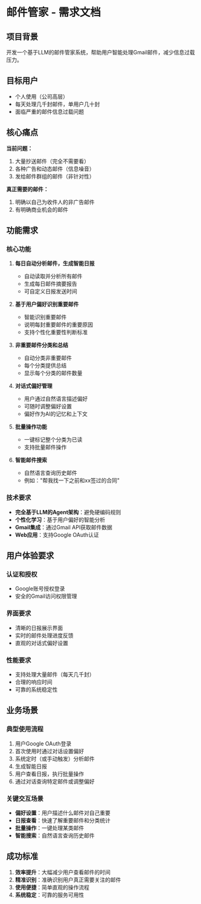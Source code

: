 # 邮件管家 - 需求文档

## 项目背景

开发一个基于LLM的邮件管家系统，帮助用户智能处理Gmail邮件，减少信息过载压力。

## 目标用户

- 个人使用（公司高层）
- 每天处理几千封邮件，单用户几十封
- 面临严重的邮件信息过载问题

## 核心痛点

**当前问题：**
1. 大量抄送邮件（完全不需要看）
2. 各种广告和动态邮件（信息噪音）
3. 发给邮件群组的邮件（非针对性）

**真正需要的邮件：**
1. 明确以自己为收件人的非广告邮件
2. 有明确商业机会的邮件

## 功能需求

### 核心功能
1. **每日自动分析邮件，生成智能日报**
   - 自动读取并分析所有邮件
   - 生成每日邮件摘要报告
   - 可自定义日报发送时间

2. **基于用户偏好识别重要邮件**
   - 智能识别重要邮件
   - 说明每封重要邮件的重要原因
   - 支持个性化重要性判断标准

3. **非重要邮件分类和总结**
   - 自动分类非重要邮件
   - 每个分类提供总结
   - 显示每个分类的邮件数量

4. **对话式偏好管理**
   - 用户通过自然语言描述偏好
   - 可随时调整偏好设置
   - 偏好作为AI的记忆和上下文

5. **批量操作功能**
   - 一键标记整个分类为已读
   - 支持批量邮件操作

6. **智能邮件搜索**
   - 自然语言查询历史邮件
   - 例如："帮我找一下之前和xx签过的合同"

### 技术要求
- **完全基于LLM的Agent架构**：避免硬编码规则
- **个性化学习**：基于用户偏好的智能分析
- **Gmail集成**：通过Gmail API获取邮件数据
- **Web应用**：支持Google OAuth认证

## 用户体验要求

### 认证和授权
- Google账号授权登录
- 安全的Gmail访问权限管理

### 界面要求
- 清晰的日报展示界面
- 实时的邮件处理进度反馈
- 直观的对话式偏好设置

### 性能要求
- 支持处理大量邮件（每天几千封）
- 合理的响应时间
- 可靠的系统稳定性

## 业务场景

### 典型使用流程
1. 用户Google OAuth登录
2. 首次使用时通过对话设置偏好
3. 系统定时（或手动触发）分析邮件
4. 生成智能日报
5. 用户查看日报，执行批量操作
6. 通过对话查询特定邮件或调整偏好

### 关键交互场景
- **偏好设置**：用户描述什么邮件对自己重要
- **日报查看**：快速了解重要邮件和分类统计
- **批量操作**：一键处理某类邮件
- **智能搜索**：自然语言查询历史邮件

## 成功标准

1. **效率提升**：大幅减少用户查看邮件的时间
2. **精准识别**：准确识别用户真正需要关注的邮件
3. **使用便捷**：简单直观的操作流程
4. **系统稳定**：可靠的服务可用性